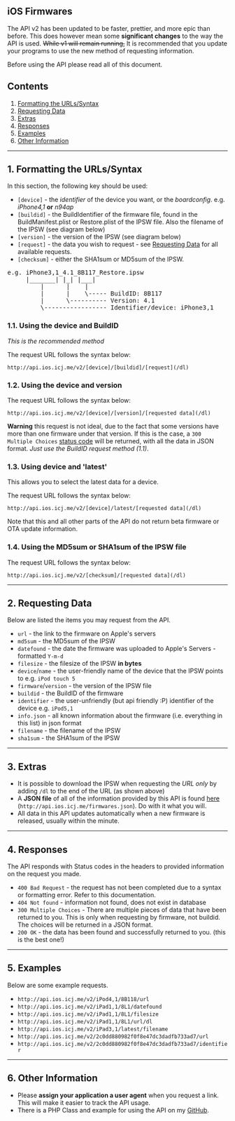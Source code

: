 ## iOS Firmwares

The API v2 has been updated to be faster, prettier, and more epic than before. This does however mean some **significant changes** to the way the API is used. <strike>While v1 will remain running,</strike> It is recommended that you update your programs to use the new method of requesting information.

Before using the API please read all of this document.

## Contents

1. [Formatting the URLs/Syntax](#formatting)
2. [Requesting Data](#requests)
3. [Extras](#extras)
4. [Responses](#responses)
5. [Examples](#examples)
6. [Other Information](#other)

---

## 1. Formatting the URLs/Syntax<a id="formatting"></a>

In this section, the following key should be used:

* `[device]` - the *identifier* of the device you want, or the *boardconfig*. e.g. _iPhone4,1_ **or** _n94ap_
* `[buildid]` - the BuildIdentifier of the firmware file, found in the BuildManifest.plist or Restore.plist of the IPSW file. Also the filename of the IPSW (see diagram below)
* `[version]` - the version of the IPSW (see diagram below)
* `[request]` - the data you wish to request - see [Requesting Data](#requests) for all available requests.
* `[checksum]` - either the SHA1sum or MD5sum of the IPSW.

<pre class="code" style="width: auto; min-width: auto;">
e.g. iPhone3,1_4.1_8B117_Restore.ipsw
     |_______| |_| |___|
         |      |    |
         |      |    \----- BuildID: 8B117
         |      \---------- Version: 4.1
         \----------------- Identifier/device: iPhone3,1
</pre>

### 1.1. Using the device and BuildID

_This is the recommended method_

The request URL follows the syntax below:

`http://api.ios.icj.me/v2/[device]/[buildid]/[request](/dl)`

### 1.2. Using the device and version

The request URL follows the syntax below:

`http://api.ios.icj.me/v2/[device]/[version]/[requested data](/dl)`

**Warning** this request is not ideal, due to the fact that some versions have more than one firmware under that version. If this is the case, a `300 Multiple Choices` [status code](#responses) will be returned, with all the data in JSON format. _Just use the BuildID request method (1.1)_.

### 1.3. Using device and 'latest'

This allows you to select the latest data for a device.

The request URL follows the syntax below:

`http://api.ios.icj.me/v2/[device]/latest/[requested data](/dl)`

Note that this and all other parts of the API do not return beta firmware or OTA update information.

### 1.4. Using the MD5sum or SHA1sum of the IPSW file

The request URL follows the syntax below:

`http://api.ios.icj.me/v2/[checksum]/[requested data](/dl)`

---

## 2. Requesting Data<a id="requests"></a>

Below are listed the items you may request from the API.

* `url` - the link to the firmware on Apple's servers
* `md5sum` - the MD5sum of the IPSW
* `datefound` - the date the firmware was uploaded to Apple's Servers - formatted `Y-m-d`
* `filesize` - the filesize of the IPSW **in bytes**
* `device`/`name` - the user-friendly name of the device that the IPSW points to e.g. `iPod touch 5`
* `firmware`/`version` - the version of the IPSW file
* `buildid` - the BuildID of the firmware
* `identifier` - the user-unfriendly (but api friendly :P) identifier of the device e.g. `iPod5,1`
* `info.json` - all known information about the firmware (i.e. everything in this list) in json format
* `filename` - the filename of the IPSW
* `sha1sum` - the SHA1sum of the IPSW

---

## 3. Extras<a id="extras"></a>

* It is possible to download the IPSW when requesting the _URL only_ by adding `/dl` to the end of the URL (as shown above)
* A **JSON file** of all of the information provided by this API is found [here](http://api.ios.icj.me/firmwares.json) (`http://api.ios.icj.me/firmwares.json`). Do with it what you will.
* All data in this API updates automatically when a new firmware is released, usually within the minute.

---

## 4. Responses<a id="responses"></a>

The API responds with Status codes in the headers to provided information on the request you made.

* `400 Bad Request` - the request has not been completed due to a syntax or formatting error. Refer to this documentation.
* `404 Not found` - information not found, does not exist in database
* `300 Multiple Choices` - There are multiple pieces of data that have been returned to you. This is only when requesting by firmware, not buildid. The choices will be returned in a JSON format.
* `200 OK` - the data has been found and successfully returned to you. (this is the best one!)

--- 

## 5. Examples<a id="examples"></a>

Below are some example requests.

* `http://api.ios.icj.me/v2/iPod4,1/8B118/url`
* `http://api.ios.icj.me/v2/iPad1,1/8L1/datefound`
* `http://api.ios.icj.me/v2/iPad1,1/8L1/filesize`
* `http://api.ios.icj.me/v2/iPad1,1/8L1/url/dl`
* `http://api.ios.icj.me/v2/iPad3,1/latest/filename`
* `http://api.ios.icj.me/v2/2c0dd880982f0f8e47dc3dadfb733ad7/url`
* `http://api.ios.icj.me/v2/2c0dd880982f0f8e47dc3dadfb733ad7/identifier`

---

## 6. Other Information<a id="other"></a>

* Please **assign your application a user agent** when you request a link. This will make it easier to track the API usage.
* There is a PHP Class and example for using the API on my [GitHub](https://github.com/cj123/fwlinks-api).

